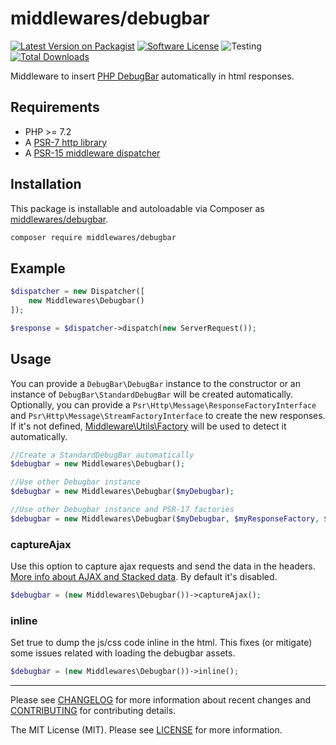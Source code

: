 # middlewares/debugbar

[![Latest Version on Packagist][ico-version]][link-packagist]
[![Software License][ico-license]](LICENSE)
![Testing][ico-ga]
[![Total Downloads][ico-downloads]][link-downloads]

Middleware to insert [PHP DebugBar](http://phpdebugbar.com) automatically in html responses.

## Requirements

* PHP >= 7.2
* A [PSR-7 http library](https://github.com/middlewares/awesome-psr15-middlewares#psr-7-implementations)
* A [PSR-15 middleware dispatcher](https://github.com/middlewares/awesome-psr15-middlewares#dispatcher)

## Installation

This package is installable and autoloadable via Composer as [middlewares/debugbar](https://packagist.org/packages/middlewares/debugbar).

```sh
composer require middlewares/debugbar
```

## Example

```php
$dispatcher = new Dispatcher([
	new Middlewares\Debugbar()
]);

$response = $dispatcher->dispatch(new ServerRequest());
```

## Usage

You can provide a `DebugBar\DebugBar` instance to the constructor or an instance of `DebugBar\StandardDebugBar` will be created automatically. Optionally, you can provide a `Psr\Http\Message\ResponseFactoryInterface` and `Psr\Http\Message\StreamFactoryInterface` to create the new responses. If it's not defined, [Middleware\Utils\Factory](https://github.com/middlewares/utils#factory) will be used to detect it automatically.

```php
//Create a StandardDebugBar automatically
$debugbar = new Middlewares\Debugbar();

//Use other Debugbar instance
$debugbar = new Middlewares\Debugbar($myDebugbar);

//Use other Debugbar instance and PSR-17 factories
$debugbar = new Middlewares\Debugbar($myDebugbar, $myResponseFactory, $myStreamFactory);
```

### captureAjax

Use this option to capture ajax requests and send the data in the headers. [More info about AJAX and Stacked data](http://phpdebugbar.com/docs/ajax-and-stack.html#ajax-and-stacked-data). By default it's disabled.

```php
$debugbar = (new Middlewares\Debugbar())->captureAjax();
```

### inline

Set true to dump the js/css code inline in the html. This fixes (or mitigate) some issues related with loading the debugbar assets.

```php
$debugbar = (new Middlewares\Debugbar())->inline();
```

---

Please see [CHANGELOG](CHANGELOG.md) for more information about recent changes and [CONTRIBUTING](CONTRIBUTING.md) for contributing details.

The MIT License (MIT). Please see [LICENSE](LICENSE) for more information.

[ico-version]: https://img.shields.io/packagist/v/middlewares/debugbar.svg?style=flat-square
[ico-license]: https://img.shields.io/badge/license-MIT-brightgreen.svg?style=flat-square
[ico-ga]: https://github.com/middlewares/debugbar/workflows/testing/badge.svg
[ico-downloads]: https://img.shields.io/packagist/dt/middlewares/debugbar.svg?style=flat-square

[link-packagist]: https://packagist.org/packages/middlewares/debugbar
[link-scrutinizer]: https://scrutinizer-ci.com/g/middlewares/debugbar
[link-downloads]: https://packagist.org/packages/middlewares/debugbar

